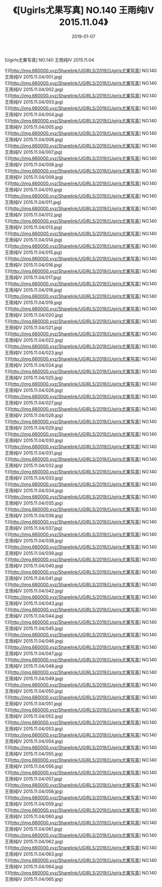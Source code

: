 ﻿---
layout: post
title:  《[Ugirls尤果写真] NO.140 王雨纯Ⅳ 2015.11.04》
date:   2019-01-07
img: http://img.660000.xyz/Sharelink/UGIRLS/2019/[Ugirls尤果写真] NO.140 王雨纯Ⅳ 2015.11.04/000.jpg
categories: [美女, 清纯, 唯美]
---

[Ugirls尤果写真] NO.140 王雨纯Ⅳ 2015.11.04

 ![](http://img.660000.xyz/Sharelink/UGIRLS/2019/[Ugirls尤果写真] NO.140 王雨纯Ⅳ 2015.11.04/001.jpg) <br>![](http://img.660000.xyz/Sharelink/UGIRLS/2019/[Ugirls尤果写真] NO.140 王雨纯Ⅳ 2015.11.04/002.jpg) <br>![](http://img.660000.xyz/Sharelink/UGIRLS/2019/[Ugirls尤果写真] NO.140 王雨纯Ⅳ 2015.11.04/003.jpg) <br>![](http://img.660000.xyz/Sharelink/UGIRLS/2019/[Ugirls尤果写真] NO.140 王雨纯Ⅳ 2015.11.04/004.jpg) <br>![](http://img.660000.xyz/Sharelink/UGIRLS/2019/[Ugirls尤果写真] NO.140 王雨纯Ⅳ 2015.11.04/005.jpg) <br>![](http://img.660000.xyz/Sharelink/UGIRLS/2019/[Ugirls尤果写真] NO.140 王雨纯Ⅳ 2015.11.04/006.jpg) <br>![](http://img.660000.xyz/Sharelink/UGIRLS/2019/[Ugirls尤果写真] NO.140 王雨纯Ⅳ 2015.11.04/007.jpg) <br>![](http://img.660000.xyz/Sharelink/UGIRLS/2019/[Ugirls尤果写真] NO.140 王雨纯Ⅳ 2015.11.04/008.jpg) <br>![](http://img.660000.xyz/Sharelink/UGIRLS/2019/[Ugirls尤果写真] NO.140 王雨纯Ⅳ 2015.11.04/009.jpg) <br>![](http://img.660000.xyz/Sharelink/UGIRLS/2019/[Ugirls尤果写真] NO.140 王雨纯Ⅳ 2015.11.04/010.jpg) <br>![](http://img.660000.xyz/Sharelink/UGIRLS/2019/[Ugirls尤果写真] NO.140 王雨纯Ⅳ 2015.11.04/011.jpg) <br>![](http://img.660000.xyz/Sharelink/UGIRLS/2019/[Ugirls尤果写真] NO.140 王雨纯Ⅳ 2015.11.04/012.jpg) <br>![](http://img.660000.xyz/Sharelink/UGIRLS/2019/[Ugirls尤果写真] NO.140 王雨纯Ⅳ 2015.11.04/013.jpg) <br>![](http://img.660000.xyz/Sharelink/UGIRLS/2019/[Ugirls尤果写真] NO.140 王雨纯Ⅳ 2015.11.04/014.jpg) <br>![](http://img.660000.xyz/Sharelink/UGIRLS/2019/[Ugirls尤果写真] NO.140 王雨纯Ⅳ 2015.11.04/015.jpg) <br>![](http://img.660000.xyz/Sharelink/UGIRLS/2019/[Ugirls尤果写真] NO.140 王雨纯Ⅳ 2015.11.04/016.jpg) <br>![](http://img.660000.xyz/Sharelink/UGIRLS/2019/[Ugirls尤果写真] NO.140 王雨纯Ⅳ 2015.11.04/017.jpg) <br>![](http://img.660000.xyz/Sharelink/UGIRLS/2019/[Ugirls尤果写真] NO.140 王雨纯Ⅳ 2015.11.04/018.jpg) <br>![](http://img.660000.xyz/Sharelink/UGIRLS/2019/[Ugirls尤果写真] NO.140 王雨纯Ⅳ 2015.11.04/019.jpg) <br>![](http://img.660000.xyz/Sharelink/UGIRLS/2019/[Ugirls尤果写真] NO.140 王雨纯Ⅳ 2015.11.04/020.jpg) <br>![](http://img.660000.xyz/Sharelink/UGIRLS/2019/[Ugirls尤果写真] NO.140 王雨纯Ⅳ 2015.11.04/021.jpg) <br>![](http://img.660000.xyz/Sharelink/UGIRLS/2019/[Ugirls尤果写真] NO.140 王雨纯Ⅳ 2015.11.04/022.jpg) <br>![](http://img.660000.xyz/Sharelink/UGIRLS/2019/[Ugirls尤果写真] NO.140 王雨纯Ⅳ 2015.11.04/023.jpg) <br>![](http://img.660000.xyz/Sharelink/UGIRLS/2019/[Ugirls尤果写真] NO.140 王雨纯Ⅳ 2015.11.04/024.jpg) <br>![](http://img.660000.xyz/Sharelink/UGIRLS/2019/[Ugirls尤果写真] NO.140 王雨纯Ⅳ 2015.11.04/025.jpg) <br>![](http://img.660000.xyz/Sharelink/UGIRLS/2019/[Ugirls尤果写真] NO.140 王雨纯Ⅳ 2015.11.04/026.jpg) <br>![](http://img.660000.xyz/Sharelink/UGIRLS/2019/[Ugirls尤果写真] NO.140 王雨纯Ⅳ 2015.11.04/027.jpg) <br>![](http://img.660000.xyz/Sharelink/UGIRLS/2019/[Ugirls尤果写真] NO.140 王雨纯Ⅳ 2015.11.04/028.jpg) <br>![](http://img.660000.xyz/Sharelink/UGIRLS/2019/[Ugirls尤果写真] NO.140 王雨纯Ⅳ 2015.11.04/029.jpg) <br>![](http://img.660000.xyz/Sharelink/UGIRLS/2019/[Ugirls尤果写真] NO.140 王雨纯Ⅳ 2015.11.04/030.jpg) <br>![](http://img.660000.xyz/Sharelink/UGIRLS/2019/[Ugirls尤果写真] NO.140 王雨纯Ⅳ 2015.11.04/031.jpg) <br>![](http://img.660000.xyz/Sharelink/UGIRLS/2019/[Ugirls尤果写真] NO.140 王雨纯Ⅳ 2015.11.04/032.jpg) <br>![](http://img.660000.xyz/Sharelink/UGIRLS/2019/[Ugirls尤果写真] NO.140 王雨纯Ⅳ 2015.11.04/033.jpg) <br>![](http://img.660000.xyz/Sharelink/UGIRLS/2019/[Ugirls尤果写真] NO.140 王雨纯Ⅳ 2015.11.04/034.jpg) <br>![](http://img.660000.xyz/Sharelink/UGIRLS/2019/[Ugirls尤果写真] NO.140 王雨纯Ⅳ 2015.11.04/035.jpg) <br>![](http://img.660000.xyz/Sharelink/UGIRLS/2019/[Ugirls尤果写真] NO.140 王雨纯Ⅳ 2015.11.04/036.jpg) <br>![](http://img.660000.xyz/Sharelink/UGIRLS/2019/[Ugirls尤果写真] NO.140 王雨纯Ⅳ 2015.11.04/037.jpg) <br>![](http://img.660000.xyz/Sharelink/UGIRLS/2019/[Ugirls尤果写真] NO.140 王雨纯Ⅳ 2015.11.04/038.jpg) <br>![](http://img.660000.xyz/Sharelink/UGIRLS/2019/[Ugirls尤果写真] NO.140 王雨纯Ⅳ 2015.11.04/039.jpg) <br>![](http://img.660000.xyz/Sharelink/UGIRLS/2019/[Ugirls尤果写真] NO.140 王雨纯Ⅳ 2015.11.04/040.jpg) <br>![](http://img.660000.xyz/Sharelink/UGIRLS/2019/[Ugirls尤果写真] NO.140 王雨纯Ⅳ 2015.11.04/041.jpg) <br>![](http://img.660000.xyz/Sharelink/UGIRLS/2019/[Ugirls尤果写真] NO.140 王雨纯Ⅳ 2015.11.04/042.jpg) <br>![](http://img.660000.xyz/Sharelink/UGIRLS/2019/[Ugirls尤果写真] NO.140 王雨纯Ⅳ 2015.11.04/043.jpg) <br>![](http://img.660000.xyz/Sharelink/UGIRLS/2019/[Ugirls尤果写真] NO.140 王雨纯Ⅳ 2015.11.04/044.jpg) <br>![](http://img.660000.xyz/Sharelink/UGIRLS/2019/[Ugirls尤果写真] NO.140 王雨纯Ⅳ 2015.11.04/045.jpg) <br>![](http://img.660000.xyz/Sharelink/UGIRLS/2019/[Ugirls尤果写真] NO.140 王雨纯Ⅳ 2015.11.04/046.jpg) <br>![](http://img.660000.xyz/Sharelink/UGIRLS/2019/[Ugirls尤果写真] NO.140 王雨纯Ⅳ 2015.11.04/047.jpg) <br>![](http://img.660000.xyz/Sharelink/UGIRLS/2019/[Ugirls尤果写真] NO.140 王雨纯Ⅳ 2015.11.04/048.jpg) <br>![](http://img.660000.xyz/Sharelink/UGIRLS/2019/[Ugirls尤果写真] NO.140 王雨纯Ⅳ 2015.11.04/049.jpg) <br>![](http://img.660000.xyz/Sharelink/UGIRLS/2019/[Ugirls尤果写真] NO.140 王雨纯Ⅳ 2015.11.04/050.jpg) <br>![](http://img.660000.xyz/Sharelink/UGIRLS/2019/[Ugirls尤果写真] NO.140 王雨纯Ⅳ 2015.11.04/051.jpg) <br>![](http://img.660000.xyz/Sharelink/UGIRLS/2019/[Ugirls尤果写真] NO.140 王雨纯Ⅳ 2015.11.04/052.jpg) <br>![](http://img.660000.xyz/Sharelink/UGIRLS/2019/[Ugirls尤果写真] NO.140 王雨纯Ⅳ 2015.11.04/053.jpg) <br>![](http://img.660000.xyz/Sharelink/UGIRLS/2019/[Ugirls尤果写真] NO.140 王雨纯Ⅳ 2015.11.04/054.jpg) <br>![](http://img.660000.xyz/Sharelink/UGIRLS/2019/[Ugirls尤果写真] NO.140 王雨纯Ⅳ 2015.11.04/055.jpg) <br>![](http://img.660000.xyz/Sharelink/UGIRLS/2019/[Ugirls尤果写真] NO.140 王雨纯Ⅳ 2015.11.04/056.jpg) <br>![](http://img.660000.xyz/Sharelink/UGIRLS/2019/[Ugirls尤果写真] NO.140 王雨纯Ⅳ 2015.11.04/057.jpg) <br>![](http://img.660000.xyz/Sharelink/UGIRLS/2019/[Ugirls尤果写真] NO.140 王雨纯Ⅳ 2015.11.04/058.jpg) <br>![](http://img.660000.xyz/Sharelink/UGIRLS/2019/[Ugirls尤果写真] NO.140 王雨纯Ⅳ 2015.11.04/059.jpg) <br>![](http://img.660000.xyz/Sharelink/UGIRLS/2019/[Ugirls尤果写真] NO.140 王雨纯Ⅳ 2015.11.04/060.jpg) <br>![](http://img.660000.xyz/Sharelink/UGIRLS/2019/[Ugirls尤果写真] NO.140 王雨纯Ⅳ 2015.11.04/061.jpg) <br>![](http://img.660000.xyz/Sharelink/UGIRLS/2019/[Ugirls尤果写真] NO.140 王雨纯Ⅳ 2015.11.04/062.jpg) <br>![](http://img.660000.xyz/Sharelink/UGIRLS/2019/[Ugirls尤果写真] NO.140 王雨纯Ⅳ 2015.11.04/063.jpg) <br>![](http://img.660000.xyz/Sharelink/UGIRLS/2019/[Ugirls尤果写真] NO.140 王雨纯Ⅳ 2015.11.04/064.jpg) <br>![](http://img.660000.xyz/Sharelink/UGIRLS/2019/[Ugirls尤果写真] NO.140 王雨纯Ⅳ 2015.11.04/065.jpg) <br>